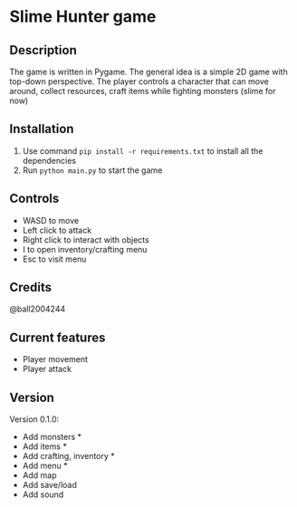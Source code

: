 # Slime Hunter game

## Description
The game is written in Pygame. The general idea is a simple 2D game with top-down perspective. The player controls a character that can move around, collect resources, craft items while fighting monsters (slime for now)

## Installation
1. Use command `pip install -r requirements.txt` to install all the dependencies
2. Run `python main.py` to start the game

## Controls
- WASD to move
- Left click to attack
- Right click to interact with objects
- I to open inventory/crafting menu
- Esc to visit menu

## Credits
@ball2004244

## Current features
- Player movement
- Player attack

## Version
Version 0.1.0:
- Add monsters *
- Add items *
- Add crafting, inventory *
- Add menu *
- Add map
- Add save/load 
- Add sound